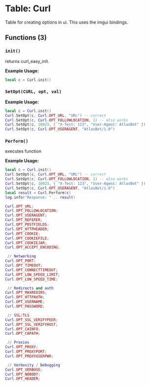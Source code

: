 # Table: Curl

Table for creating options in ui. This uses the imgui bindings. 

## Functions (3)

### `init()`

 returns curl_easy_init.

**Example Usage:**
```lua
local c = Curl.init()
```

### `SetOpt(CURL, opt, val)`

**Example Usage:**
```lua
local c = Curl.init()
Curl.SetOpt(c, Curl.OPT_URL, "URL") -- correct
Curl.SetOpt(c, Curl.OPT_FOLLOWLOCATION, 1) -- also works
Curl.SetOpt(c, 10023, { "X-Test: 123", "User-Agent: AtlasBot" })
Curl.SetOpt(c, Curl.OPT_USERAGENT, "AtlasBot/1.0")
```

### `Perform()`

executes function

**Example Usage:**
```lua
local c = Curl.init()
Curl.SetOpt(c, Curl.OPT_URL, "URL") -- correct
Curl.SetOpt(c, Curl.OPT_FOLLOWLOCATION, 1) -- also works
Curl.SetOpt(c, 10023, { "X-Test: 123", "User-Agent: AtlasBot" })
Curl.SetOpt(c, Curl.OPT_USERAGENT, "AtlasBot/1.0")
local result = Curl.Perform(c)
log.info("Response: " .. result)
```

```lua
Curl.OPT_URL;
Curl.OPT_FOLLOWLOCATION;
Curl.OPT_USERAGENT;
Curl.OPT_REFERER;
Curl.OPT_POSTFIELDS;
Curl.OPT_HTTPHEADER;
Curl.OPT_COOKIE;
Curl.OPT_COOKIEFILE;
Curl.OPT_COOKIEJAR;
Curl.OPT_ACCEPT_ENCODING;

 // Networking
Curl.OPT_PORT;
Curl.OPT_TIMEOUT;
Curl.OPT_CONNECTTIMEOUT;
Curl.OPT_LOW_SPEED_LIMIT;
Curl.OPT_LOW_SPEED_TIME;

 // Redirects and auth
Curl.OPT_MAXREDIRS;
Curl.OPT_HTTPAUTH;
Curl.OPT_USERNAME;
Curl.OPT_PASSWORD;

 // SSL/TLS
Curl.OPT_SSL_VERIFYPEER;
Curl.OPT_SSL_VERIFYHOST;
Curl.OPT_CAINFO;
Curl.OPT_CAPATH;

 // Proxies
Curl.OPT_PROXY;
Curl.OPT_PROXYPORT;
Curl.OPT_PROXYUSERPWD;

 // Verbosity / Debugging
Curl.OPT_VERBOSE;
Curl.OPT_NOBODY;
Curl.OPT_HEADER;
```
